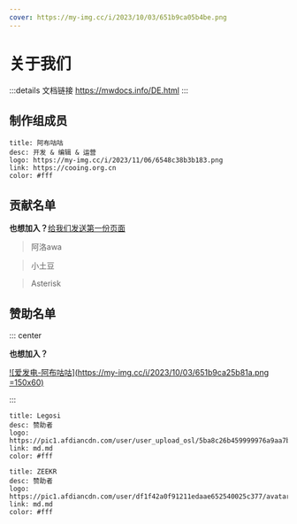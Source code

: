 ```yaml
---
cover: https://my-img.cc/i/2023/10/03/651b9ca05b4be.png
---
```


# 关于我们

:::details 文档链接
https://mwdocs.info/DE.html
:::

## 制作组成员 <Badge text="就一个人（悲" type="info" />

```card
title: 阿布咕咕
desc: 开发 & 编辑 & 运营
logo: https://my-img.cc/i/2023/11/06/6548c38b3b183.png
link: https://cooing.org.cn
color: #fff
```

## 贡献名单

**也想加入？**[给我们发送第一份页面](demo/info.md)

>阿洛awa
>><Badge text="贡献者" type="danger" /><Badge text="具体贡献记录已丢失" type="warning" />

>小土豆
>><Badge text="贡献者" type="danger" /><Badge text="具体贡献记录已丢失" type="warning" />

>Asterisk
>><Badge text="贡献者" type="danger" /><Badge text="具体贡献记录已丢失" type="warning" />

## 赞助名单

::: center

**也想加入？**

[![爱发电-阿布咕咕](https://my-img.cc/i/2023/10/03/651b9ca25b81a.png =150x60)](https://afdian.net/order/create?plan_id=2bf62f5ebc1811ed9c3f5254001e7c00&product_type=0&month=1)

:::

```card
title: Legosi
desc: 赞助者
logo: https://pic1.afdiancdn.com/user/user_upload_osl/5ba8c26b459999976a9aa7b87d6a73c2_w132_h132_s3.jpeg
link: md.md
color: #fff
```

```card
title: ZEEKR
desc: 赞助者
logo: https://pic1.afdiancdn.com/user/df1f42a0f91211edaae652540025c377/avatar/4a48252ad415043ebd1942d03786fdfd_w640_h640_s116.jpg
link: md.md
color: #fff
```


